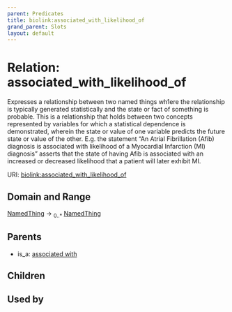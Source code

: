 ```yaml
---
parent: Predicates
title: biolink:associated_with_likelihood_of
grand_parent: Slots
layout: default
---
```


# Relation: associated_with_likelihood_of


Expresses a relationship between two named things wh1ere the relationship is typically generated statistically and the state or fact of something is probable. This is a relationship that holds between two concepts represented by  variables for which a statistical dependence is demonstrated, wherein the state or value of one variable predicts the future state or value of the other.  E.g. the statement “An Atrial Fibrillation (Afib) diagnosis is  associated with likelihood of a Myocardial Infarction (MI) diagnosis” asserts that the state of having Afib  is associated with an increased or decreased likelihood that a patient will later exhibit MI.

URI: [biolink:associated_with_likelihood_of](https://w3id.org/biolink/vocab/associated_with_likelihood_of)

## Domain and Range

[NamedThing](NamedThing.md) ->  <sub>0..\*</sub> [NamedThing](NamedThing.md)

## Parents

 *  is_a: [associated with](associated_with.md)

## Children


## Used by

